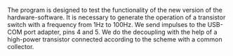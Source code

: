 The program is designed to test the functionality of the new version of the hardware-software. It is necessary to generate the operation of a transistor switch with a frequency from 1Hz to 100Hz. We send impulses to the USB-COM port adapter, pins 4 and 5. We do the decoupling with the help of a high-power transistor connected according to the scheme with a common collector.
